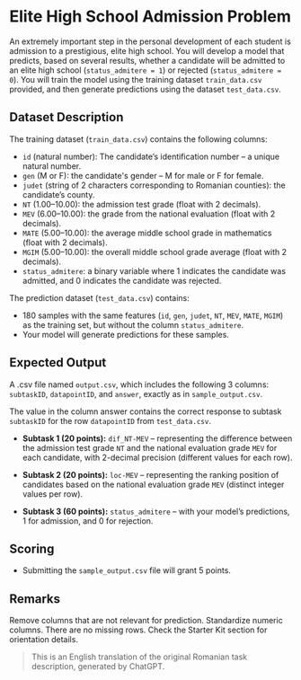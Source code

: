 # Elite High School Admission Problem

An extremely important step in the personal development of each student is admission to a prestigious, elite high school. You will develop a model that predicts, based on several results, whether a candidate will be admitted to an elite high school (`status_admitere = 1`) or rejected (`status_admitere = 0`). You will train the model using the training dataset `train_data.csv` provided, and then generate predictions using the dataset `test_data.csv`.

## Dataset Description

The training dataset (`train_data.csv`) contains the following columns:

- `id` (natural number): The candidate’s identification number – a unique natural number.
- `gen` (M or F): the candidate's gender – M for male or F for female.
- `judet` (string of 2 characters corresponding to Romanian counties): the candidate’s county.
- `NT` (1.00–10.00): the admission test grade (float with 2 decimals).
- `MEV` (6.00–10.00): the grade from the national evaluation (float with 2 decimals).
- `MATE` (5.00–10.00): the average middle school grade in mathematics (float with 2 decimals).
- `MGIM` (5.00–10.00): the overall middle school grade average (float with 2 decimals).
- `status_admitere`: a binary variable where 1 indicates the candidate was admitted, and 0 indicates the candidate was rejected.

The prediction dataset (`test_data.csv`) contains:

- 180 samples with the same features (`id`, `gen`, `judet`, `NT`, `MEV`, `MATE`, `MGIM`) as the training set, but without the column `status_admitere`.
- Your model will generate predictions for these samples.

## Expected Output

A .csv file named `output.csv`, which includes the following 3 columns: `subtaskID`, `datapointID`, and `answer`, exactly as in `sample_output.csv`.

The value in the column answer contains the correct response to subtask `subtaskID` for the row `datapointID` from `test_data.csv`.

- **Subtask 1 (20 points):** `dif_NT-MEV` – representing the difference between the admission test grade `NT` and the national evaluation grade `MEV` for each candidate, with 2-decimal precision (different values for each row).

- **Subtask 2 (20 points):** `loc-MEV` – representing the ranking position of candidates based on the national evaluation grade `MEV` (distinct integer values per row).

- **Subtask 3 (60 points):** `status_admitere` – with your model’s predictions, 1 for admission, and 0 for rejection.

## Scoring

- Submitting the `sample_output.csv` file will grant 5 points.

## Remarks

Remove columns that are not relevant for prediction. Standardize numeric columns. There are no missing rows. Check the Starter Kit section for orientation details.

> This is an English translation of the original Romanian task description, generated by ChatGPT.

